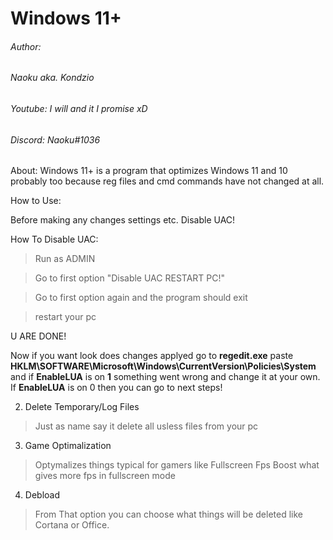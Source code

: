 # Windows 11+

###### Author: 
###### Naoku aka. Kondzio
###### Youtube: I will and it I promise xD
###### Discord: Naoku#1036

About:
Windows 11+ is a program that optimizes Windows 11 and 10 probably too because reg files and cmd commands have not changed at all. 

How to Use:

Before making any changes settings etc. Disable UAC!

How To Disable UAC:
>Run as ADMIN

>Go to first option "Disable UAC RESTART PC!"

>Go to first option again and the program should exit 

>restart your pc

U ARE DONE!

Now if you want look does changes applyed go to
**regedit.exe** paste **HKLM\SOFTWARE\Microsoft\Windows\CurrentVersion\Policies\System** and if **EnableLUA** is on **1** something went wrong and change it at your own. If **EnableLUA** is on 0 then you can go to next steps!

2. Delete Temporary/Log Files 
>Just as name say it delete all usless files from your pc

3. Game Optimalization
>Optymalizes things typical for gamers like Fullscreen Fps Boost what gives more fps in fullscreen mode

4. Debload 
>From That option you can choose what things will be deleted like Cortana or Office.
